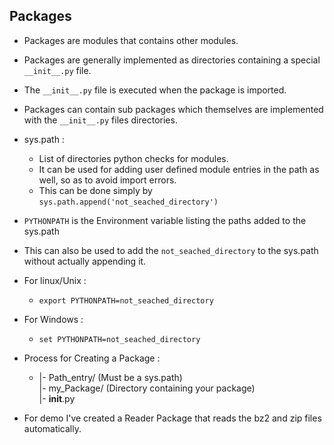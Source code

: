 ## Packages

  * Packages are modules that contains other modules.
  * Packages are generally implemented as directories containing a special `__init__.py` file.
  * The `__init__.py` file is executed when the package is imported.
  * Packages can contain sub packages  which themselves are implemented with the `__init__.py` files directories.

  * sys.path :
    * List of directories python checks for modules.
    * It can be used for adding user defined module entries in the path as well, so as to avoid import errors.
    * This can be done simply by ```sys.path.append('not_seached_directory')```

  * `PYTHONPATH` is the Environment variable listing the paths added to the sys.path
  * This can also be used to add the `not_seached_directory` to the sys.path without actually appending it.
  * For linux/Unix :
    * `export PYTHONPATH=not_seached_directory`
  * For Windows :
    * `set PYTHONPATH=not_seached_directory`

  * Process for Creating a Package :
    * |- Path_entry/    (Must be a sys.path)
    <br>  |- my_Package/  (Directory containing your package)
    <br>    |- __init__.py

  * For demo I've created a Reader Package that reads the bz2 and zip files automatically.
